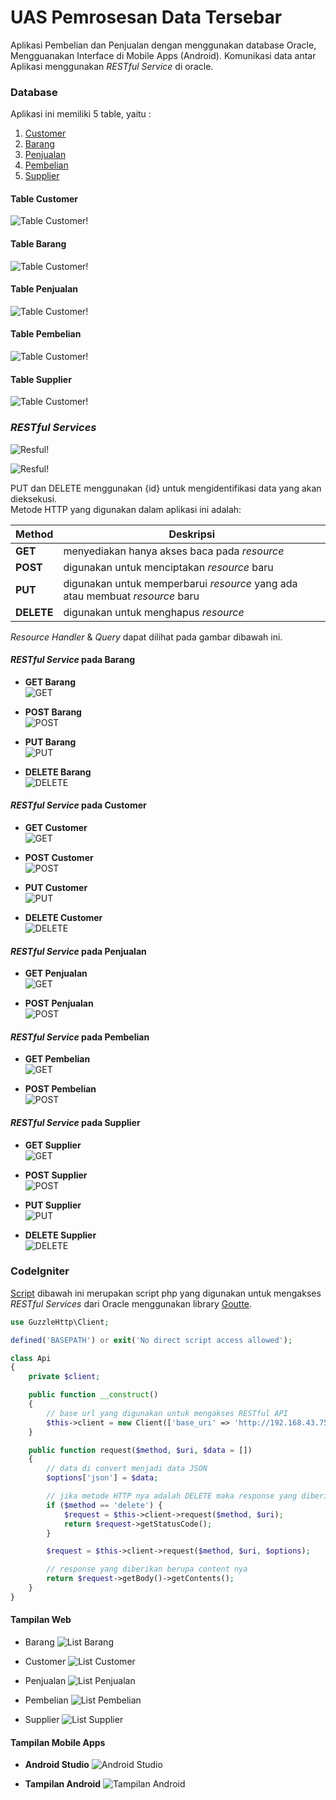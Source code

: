 # UAS Pemrosesan Data Tersebar

Aplikasi Pembelian dan Penjualan dengan menggunakan database Oracle, Mengguanakan Interface di Mobile Apps (Android). Komunikasi data antar Aplikasi menggunakan *RESTful Service* di oracle.

### Database

Aplikasi ini memiliki 5 table, yaitu :

1. [Customer](#table-customer)
2. [Barang](#table-barang)
3. [Penjualan](#table-penjualan)
4. [Pembelian](#table-pembelian)
5. [Supplier](#table-supplier)

#### Table Customer
![Table Customer!](./GMBR/table-customer.JPG "Table Customer")

#### Table Barang
![Table Customer!](./GMBR/table-barang.JPG "Table Barang")

#### Table Penjualan
![Table Customer!](./GMBR/table-penjualan.JPG "Table Pembelian")

#### Table Pembelian
![Table Customer!](./GMBR/t-pembelian.JPG "Table Pembelian")

#### Table Supplier
![Table Customer!](./GMBR/table-supplier.JPG "Table Pembelian")

### *RESTful Services*

![Resful!](./GMBR/resfull-1.jpg "Daftar Restful 1")

![Resful!](./GMBR/resfull-2.jpg "Daftar Restful 2")

PUT dan DELETE menggunakan {id} untuk mengidentifikasi data yang akan dieksekusi.  
Metode HTTP yang digunakan dalam aplikasi ini adalah:

| Method | Deskripsi|
| ------ | ------ |
| **GET** | menyediakan hanya akses baca pada _resource_ |
| **POST** | digunakan untuk menciptakan _resource_ baru |
| **PUT** | digunakan untuk memperbarui _resource_ yang ada atau membuat _resource_ baru |
| **DELETE** | digunakan untuk menghapus _resource_ |

*Resource Handler* & *Query* dapat dilihat pada gambar dibawah ini.

#### *RESTful Service* pada Barang

- **GET Barang**  
![GET](./GMBR/resfull-barang-get.JPG)

- **POST Barang**  
![POST](./GMBR/resfull-barang-post.JPG)

- **PUT Barang**  
![PUT](./GMBR/resfull-barang-put.JPG)

- **DELETE Barang**  
![DELETE](./GMBR/resfull-barang-delete.JPG)

#### *RESTful Service* pada Customer

- **GET Customer**  
![GET](./GMBR/resfull-customer-get.JPG)

- **POST Customer**  
![POST](./GMBR/resfull-customer-post.JPG)

- **PUT Customer**  
![PUT](./GMBR/resfull-customer-put.JPG)

- **DELETE Customer**  
![DELETE](./GMBR/resfull-customer-delete.JPG)

#### *RESTful Service* pada Penjualan

- **GET Penjualan**  
![GET](./GMBR/resfull-pembelian-get.JPG)

- **POST Penjualan**  
![POST](./GMBR/resfull-pembelian-post.JPG)

#### *RESTful Service* pada Pembelian

- **GET Pembelian**  
![GET](./GMBR/resfull-penjualan-post.JPG)

- **POST Pembelian**  
![POST](./GMBR/resfull-penjualan-post.JPG)

#### *RESTful Service* pada Supplier

- **GET Supplier**  
![GET](./GMBR/resfull-supplier-get.JPG)

- **POST Supplier**  
![POST](./GMBR/resfull-supplier-post.JPG)

- **PUT Supplier**  
![PUT](./GMBR/resfull-supplier-put.JPG)

- **DELETE Supplier**  
![DELETE](./GMBR/resfull-supplier-delete.JPG)

### CodeIgniter

[Script](./oracle-uas/application/libraries/Api.php) dibawah ini merupakan script php yang digunakan untuk mengakses *RESTful Services* dari Oracle menggunakan library [Goutte](https://github.com/FriendsOfPHP/Goutte).

```php
use GuzzleHttp\Client;

defined('BASEPATH') or exit('No direct script access allowed');

class Api
{
    private $client;

    public function __construct()
    {
        // base url yang digunakan untuk mengakses RESTful API
        $this->client = new Client(['base_uri' => 'http://192.168.43.75:8888/apex/obe/']);
    }

    public function request($method, $uri, $data = [])
    {
        // data di convert menjadi data JSON
        $options['json'] = $data;

        // jika metode HTTP nya adalah DELETE maka response yang diberikan adalah status code nya
        if ($method == 'delete') {
            $request = $this->client->request($method, $uri);
            return $request->getStatusCode();
        }

        $request = $this->client->request($method, $uri, $options);

        // response yang diberikan berupa content nya
        return $request->getBody()->getContents();
    }
}
```
#### Tampilan Web

- Barang
![List Barang](./GMBR/barang.JPG)

- Customer
![List Customer](./GMBR/customer.JPG)

- Penjualan
![List Penjualan](./GMBR/transaksi-penjualan.JPG)

- Pembelian
![List Pembelian](./GMBR/transaksi-pembelian.JPG)

- Supplier
![List Supplier](./GMBR/supplier.JPG)

#### Tampilan Mobile Apps

- **Android Studio**
![Android Studio](./GMBR/gambar-android.JPG)

- **Tampilan Android**
![Tampilan Android](./GMBR/android-tampilan.JPG)
